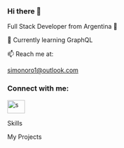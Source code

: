### Hi there 👋


Full Stack Developer from Argentina 🧉

🌱 Currently learning GraphQL 


📫 Reach me at:

simonoro1@outlook.com

<h3 align="left">Connect with me:</h3>
<p align="left">
<a href="https://kaggle.com/s" target="blank"><img align="center" src="https://raw.githubusercontent.com/rahuldkjain/github-profile-readme-generator/master/src/images/icons/Social/kaggle.svg" alt="s" height="30" width="40" /></a>
</p>


Skills



My Projects
<!--
**simonoro1/simonoro1** is a ✨ _special_ ✨ repository because its `README.md` (this file) appears on your GitHub profile.

Here are some ideas to get you started:

- 🔭 I’m currently working on ...
- 🌱 I'm learning GraphQL and Microservices
- 👯 I’m looking to collaborate on ...
- 🤔 I’m looking for help with ...
- 💬 Ask me about ...
- 📫 How to reach me: ...
- 😄 Pronouns: ...
- ⚡ Fun fact: ...
